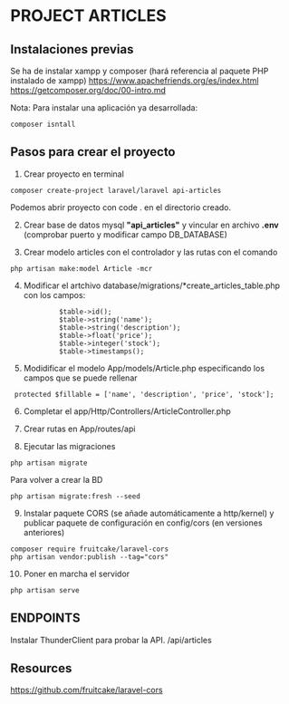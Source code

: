 # PROJECT ARTICLES

## Instalaciones previas 
 Se ha de instalar xampp y composer (hará referencia al paquete PHP instalado de xampp)
<https://www.apachefriends.org/es/index.html>
<https://getcomposer.org/doc/00-intro.md>

Nota: Para instalar una aplicación ya desarrollada:
```
composer isntall
```

## Pasos para crear el proyecto
1. Crear proyecto en terminal 
```
composer create-project laravel/laravel api-articles
```
Podemos abrir proyecto con code . en el directorio creado.

2. Crear base de datos mysql __"api_articles"__ y vincular en archivo __.env__ (comprobar puerto y modificar campo DB_DATABASE)

3. Crear modelo articles con el controlador y las rutas con el comando
```
php artisan make:model Article -mcr
```

4. Modificar el artchivo database/migrations/*create_articles_table.php con los campos:
```
            $table->id();
            $table->string('name');
            $table->string('description');
            $table->float('price');
            $table->integer('stock');
            $table->timestamps();
```
5. Modidificar el modelo App/models/Article.php especificando los campos que se puede rellenar
```
 protected $fillable = ['name', 'description', 'price', 'stock'];
```

6. Completar el app/Http/Controllers/ArticleController.php

7. Crear rutas en App/routes/api

8. Ejecutar las migraciones
```
php artisan migrate
```
Para volver a crear la BD
```
php artisan migrate:fresh --seed
```

9. Instalar paquete CORS (se añade automáticamente a http/kernel) y publicar paquete de configuración en config/cors (en versiones anteriores)
```
composer require fruitcake/laravel-cors
php artisan vendor:publish --tag="cors"
```

10. Poner en marcha el servidor
```
php artisan serve
```

## ENDPOINTS
Instalar ThunderClient para probar la API. 
/api/articles


## Resources
https://github.com/fruitcake/laravel-cors
